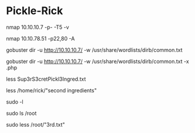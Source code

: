 # Pickle-Rick
nmap 10.10.10.7 -p- -T5 -v

nmap 10.10.78.51 -p22,80 -A


gobuster dir -u http://10.10.10.7/ -w /usr/share/wordlists/dirb/common.txt

gobuster dir -u http://10.10.10.7/ -w /usr/share/wordlists/dirb/common.txt -x .php


less Sup3rS3cretPickl3Ingred.txt

less /home/rick/"second ingredients"

sudo -l

sudo ls /root

sudo less /root/"3rd.txt"
